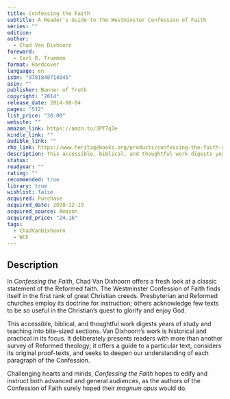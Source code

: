 ```yaml
---
title: Confessing the Faith
subtitle: A Reader's Guide to the Westminster Confession of Faith
series: ""
edition: 
author:
  - Chad Van Dixhoorn
foreward:
  - Carl R. Trueman
format: Hardcover
language: en
isbn: "9781848714045"
asin: ""
publisher: Banner of Truth
copyright: "2014"
release_date: 2014-08-04
pages: "512"
list_price: "30.00"
website: ""
amazon_link: https://amzn.to/3PT7q7e
kindle_link: ""
audible_link: ""
rhb_link: https://www.heritagebooks.org/products/confessing-the-faith-a-readers-guide-to-the-wcf-van-dixhoorn.html
description: This accessible, biblical, and thoughtful work digests years of study and teaching into bite-sized sections. Van Dixhoorn's work is historical and practical in its focus. It deliberately presents readers with more than another survey of Reformed theology; it offers a guide to a particular text, considers its original proof-texts, and seeks to deepen our understanding of each paragraph of the Confession.
status: 
readyear: ""
rating: ""
recommended: true
library: true
wishlist: false
acquired: Purchase
acquired_date: 2020-12-19
acquired_source: Amazon
acquired_price: "24.16"
tags:
  - ChadVanDixhoorn
  - WCF
---
```

## Description

In _Confessing the Faith_, Chad Van Dixhoorn offers a fresh look at a classic statement of the Reformed faith. The Westminster Confession of Faith finds itself in the first rank of great Christian creeds. Presbyterian and Reformed churches employ its doctrine for instruction; others acknowledge few texts to be so useful in the Christian’s quest to glorify and enjoy God.

This accessible, biblical, and thoughtful work digests years of study and teaching into bite-sized sections. Van Dixhoorn’s work is historical and practical in its focus. It deliberately presents readers with more than another survey of Reformed theology; it offers a guide to a particular text, considers its original proof-texts, and seeks to deepen our understanding of each paragraph of the Confession.

Challenging hearts and minds, _Confessing the Faith_ hopes to edify and instruct both advanced and general audiences, as the authors of the Confession of Faith surely hoped their _magnum opus_ would do.